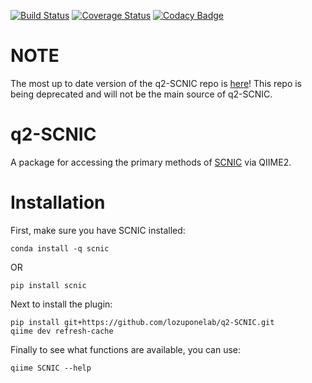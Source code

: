 [![Build Status](https://travis-ci.com/lozuponelab/q2-SCNIC.svg?branch=master)](https://travis-ci.com/lozuponelab/q2-SCNIC) [![Coverage Status](https://coveralls.io/repos/github/lozuponelab/q2-SCNIC/badge.svg?branch=master)](https://coveralls.io/github/lozuponelab/q2-SCNIC?branch=master) [![Codacy Badge](https://app.codacy.com/project/badge/Grade/3bcffec347f84d70b473dbe9c4192083)](https://www.codacy.com/gh/lozuponelab/q2-SCNIC/dashboard?utm_source=github.com&amp;utm_medium=referral&amp;utm_content=lozuponelab/q2-SCNIC&amp;utm_campaign=Badge_Grade)

# NOTE

The most up to date version of the q2-SCNIC repo is [here](https://github.com/lozuponelab/q2-SCNIC)! This repo is being deprecated and will not be the main source of q2-SCNIC.

# q2-SCNIC

A package for accessing the primary methods of [SCNIC](https://www.github.com/lozuponelab/SCNIC) via QIIME2.

# Installation

First, make sure you have SCNIC installed:

```
conda install -q scnic
```

OR

```
pip install scnic
```

Next to install the plugin:

```
pip install git+https://github.com/lozuponelab/q2-SCNIC.git
qiime dev refresh-cache
```

Finally to see what functions are available, you can use:

```
qiime SCNIC --help
```
